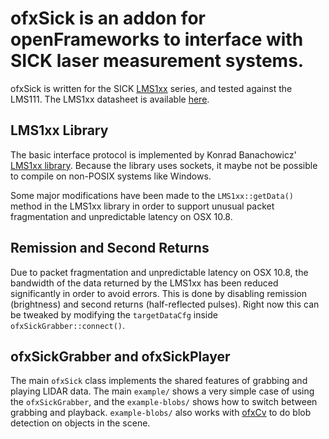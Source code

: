# ofxSick is an addon for openFrameworks to interface with SICK laser measurement systems.

ofxSick is written for the SICK [LMS1xx](http://www.sick.com/us/en-us/home/products/product_news/laser_measurement_systems/Pages/lms100.aspx) series, and tested against the LMS111. The LMS1xx datasheet is available [here](https://mysick.com/saqqara/get.aspx?id=im0031331).

## LMS1xx Library

The basic interface protocol is implemented by Konrad Banachowicz' [LMS1xx library](https://github.com/konradb3/libLMS1xx/). Because the library uses sockets, it maybe not be possible to compile on non-POSIX systems like Windows.

Some major modifications have been made to the `LMS1xx::getData()` method in the LMS1xx library in order to support unusual packet fragmentation and unpredictable latency on OSX 10.8.

## Remission and Second Returns

Due to packet fragmentation and unpredictable latency on OSX 10.8, the bandwidth of the data returned by the LMS1xx has been reduced significantly in order to avoid errors. This is done by disabling remission (brightness) and second returns (half-reflected pulses). Right now this can be tweaked by modifying the `targetDataCfg` inside `ofxSickGrabber::connect()`.

## ofxSickGrabber and ofxSickPlayer

The main `ofxSick` class implements the shared features of grabbing and playing LIDAR data. The main `example/` shows a very simple case of using the `ofxSickGrabber`, and the `example-blobs/` shows how to switch between grabbing and playback. `example-blobs/` also works with [ofxCv](https://github.com/kylemcdonald/ofxCv) to do blob detection on objects in the scene.